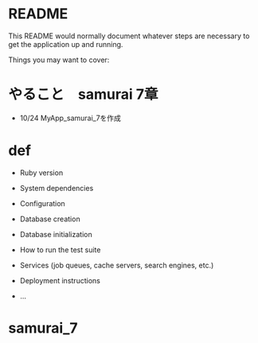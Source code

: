 # README

This README would normally document whatever steps are necessary to get the
application up and running.

Things you may want to cover:

# やること　samurai 7章
- 10/24
  MyApp_samurai_7を作成


# def

* Ruby version

* System dependencies

* Configuration

* Database creation

* Database initialization

* How to run the test suite

* Services (job queues, cache servers, search engines, etc.)

* Deployment instructions

* ...
# samurai_7
